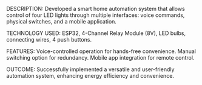 DESCRIPTION: Developed a smart home automation system that allows control of four LED lights
through multiple interfaces: voice commands, physical switches, and a mobile application.

TECHNOLOGY USED: ESP32, 4-Channel Relay Module (8V), LED bulbs, connecting wires, 4 push
buttons.

FEATURES: Voice-controlled operation for hands-free convenience.
Manual switching option for redundancy.
Mobile app integration for remote control.

OUTCOME: Successfully implemented a versatile and user-friendly automation system,
enhancing energy efficiency and convenience.
